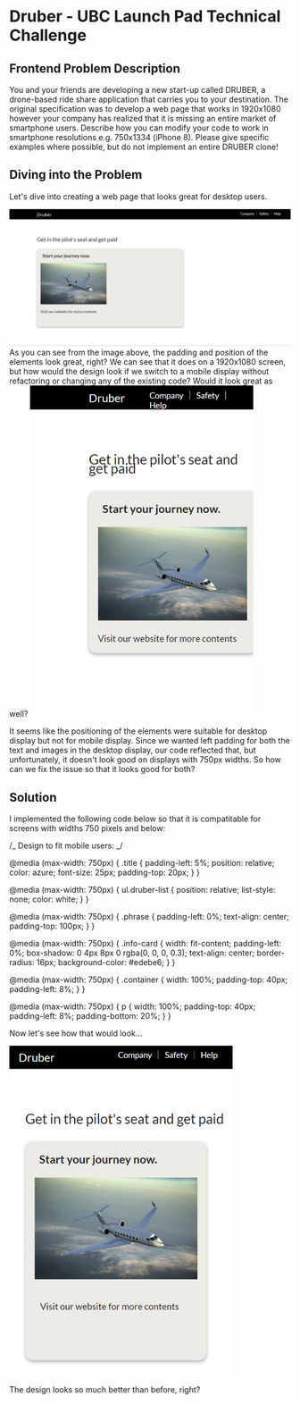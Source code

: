 # Druber - UBC Launch Pad Technical Challenge

## Frontend Problem Description

You and your friends are developing a new start-up called DRUBER, a drone-based ride share application that carries you to your destination. The original specification was to develop a web page that works in 1920x1080 however your company has realized that it is missing an entire market of smartphone users. Describe how you can modify your code to work in smartphone resolutions e.g. 750x1334 (iPhone 8). Please give specific examples where possible, but do not implement an entire DRUBER clone!

## Diving into the Problem

Let's dive into creating a web page that looks great for desktop users.

<img src="desktop.png" width="800">
As you can see from the image above, the padding and position of the elements look great, right? We can see that it does on a 1920x1080 screen, but how would the design look if we switch to a mobile display without refactoring or changing any of the existing code? Would it look great as well?

<img src="smaller-display-before.png" width="400">

It seems like the positioning of the elements were suitable for desktop display but not for mobile display. Since we wanted left padding for both the text and images in the desktop display, our code reflected that, but unfortunately, it doesn't look good on displays with 750px widths. So how can we fix the issue so that it looks good for both?

## Solution

I implemented the following code below so that it is compatitable for screens with widths 750 pixels and below:

/_ Design to fit mobile users: _/

@media (max-width: 750px) {
.title {
padding-left: 5%;
position: relative;
color: azure;
font-size: 25px;
padding-top: 20px;
}
}

@media (max-width: 750px) {
ul.druber-list {
position: relative;
list-style: none;
color: white;
}
}

@media (max-width: 750px) {
.phrase {
padding-left: 0%;
text-align: center;
padding-top: 100px;
}
}

@media (max-width: 750px) {
.info-card {
width: fit-content;
padding-left: 0%;
box-shadow: 0 4px 8px 0 rgba(0, 0, 0, 0.3);
text-align: center;
border-radius: 16px;
background-color: #edebe6;
}
}

@media (max-width: 750px) {
.container {
width: 100%;
padding-top: 40px;
padding-left: 8%;
}
}

@media (max-width: 750px) {
p {
width: 100%;
padding-top: 40px;
padding-left: 8%;
padding-bottom: 20%;
}
}

Now let's see how that would look...

<img src="smaller-display-after.png" width="400">

The design looks so much better than before, right?
